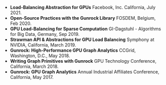 - **Load-Balancing Abstraction for GPUs** Facebook, Inc. California, July 2021.
- **Open-Source Practices with the Gunrock Library** FOSDEM, Belgium, Feb 2020.
- **GPU Load-Balancing for Sparse Computation** GI-Dagstuhl - Algorithms for Big Data, Germany, Sep 2019.
- **Strawman API & Abstractions for GPU Load Balancing** Symphony at NVIDIA, California, March 2019.
- **Gunrock: High-Performance GPU Graph Analytics** CCGrid, Washington, D.C., May 2018.
- **Writing Graph Primitives with Gunrock** GPU Technology Conference, California, March 2018.
- **Gunrock: GPU Graph Analytics** Annual Industrial Affiliates Conference, California, May 2017.
